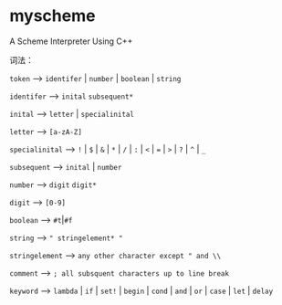 # myscheme
A Scheme Interpreter Using C++

词法：

`token` 			——> `identifer` | `number` | `boolean` | `string`

`identifer`		——> `inital` `subsequent*`

`inital` 			——> `letter` | `specialinital`

`letter` 			——> `[a-zA-Z]`

`specialinital` 	——> `!` | `$` | `&` | `*` | `/` | `:` | `<` | `=` | `>` | `?` | `^` | `_`

`subsequent`		——> `inital` | `number`

`number`			——> `digit` `digit*`

`digit` 			——> `[0-9]`

`boolean`			——> `#t`|`#f`

`string` 			——> `" stringelement* "`

`stringelement` 	——> `any other character except " and \\`

`comment` 		——> `; all subsquent characters up to line break`

`keyword`   ——> `lambda` | `if` | `set!` | `begin` | `cond` | `and` | `or` | `case` | `let` | `delay`
